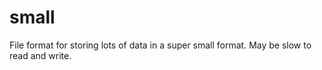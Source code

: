 # small
File format for storing lots of data in a super small format. May be slow to read and write.
